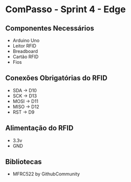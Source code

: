 # ComPasso - Sprint 4 - Edge
## Componentes Necessários
- Arduino Uno
- Leitor RFID
- Breadboard
- Cartão RFID
- Fios

## Conexões Obrigatórias do RFID
- SDA -> D10
- SCK -> D13
- MOSI -> D11
- MISO -> D12
- RST -> D9

## Alimentação do RFID
- 3.3v
- GND

## Bibliotecas
- MFRC522 by GithubCommunity
